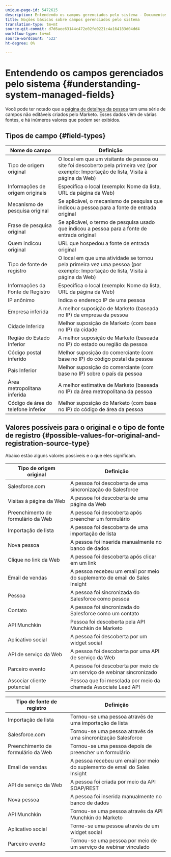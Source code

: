 ```yaml
---
unique-page-id: 5472615
description: Entendendo os campos gerenciados pelo sistema - Documentos do Marketing - Documentação do produto
title: Noções básicas sobre campos gerenciados pelo sistema
translation-type: tm+mt
source-git-commit: d7d6aee63144c472e02fe0221c4a164183d04dd4
workflow-type: tm+mt
source-wordcount: '522'
ht-degree: 0%

---
```



# Entendendo os campos gerenciados pelo sistema {#understanding-system-managed-fields}

Você pode ter notado que a [página de detalhes da pessoa](../../../product-docs/core-marketo-concepts/smart-lists-and-static-lists/managing-people-in-smart-lists/using-the-person-detail-page.md) tem uma série de campos não editáveis criados pelo Marketo. Esses dados vêm de várias fontes, e há inúmeros valores que podem ser exibidos.

## Tipos de campo {#field-types}

| **Nome do campo** | **Definição** |
|---|---|
| Tipo de origem original | O local em que um visitante de pessoa ou site foi descoberto pela primeira vez (por exemplo: Importação de lista, Visita à página da Web) |
| Informações de origem originais | Especifica o local (exemplo: Nome da lista, URL da página da Web) |
| Mecanismo de pesquisa original | Se aplicável, o mecanismo de pesquisa que indicou a pessoa para a fonte de entrada original |
| Frase de pesquisa original | Se aplicável, o termo de pesquisa usado que indicou a pessoa para a fonte de entrada original |
| Quem indicou original | URL que hospedou a fonte de entrada original |
| Tipo de fonte de registro | O local em que uma atividade se tornou pela primeira vez uma pessoa (por exemplo: Importação de lista, Visita à página da Web) |
| Informações da Fonte de Registro | Especifica o local (exemplo: Nome da lista, URL da página da Web) |
| IP anônimo | Indica o endereço IP de uma pessoa |
| Empresa inferida | A melhor suposição de Marketo (baseada no IP) da empresa da pessoa |
| Cidade Inferida | Melhor suposição de Marketo (com base no IP) da cidade |
| Região do Estado Inferior | A melhor suposição de Marketo (baseada no IP) do estado ou região da pessoa |
| Código postal inferido | Melhor suposição do comerciante (com base no IP) do código postal da pessoa |
| País Inferior | Melhor suposição do comerciante (com base no IP) sobre o país da pessoa |
| Área metropolitana inferida | A melhor estimativa de Marketo (baseada no IP) da área metropolitana da pessoa |
| Código de área do telefone inferior | Melhor suposição do Marketo (com base no IP) do código de área da pessoa |

## Valores possíveis para o original e o tipo de fonte de registro {#possible-values-for-original-and-registration-source-type}

Abaixo estão alguns valores possíveis e o que eles significam.

| **Tipo de origem original** | **Definição** |
|---|---|
| Salesforce.com | A pessoa foi descoberta de uma sincronização do Salesforce |
| Visitas à página da Web | A pessoa foi descoberta de uma página da Web |
| Preenchimento de formulário da Web | A pessoa foi descoberta após preencher um formulário |
| Importação de lista | A pessoa foi descoberta de uma importação de lista |
| Nova pessoa | A pessoa foi inserida manualmente no banco de dados |
| Clique no link da Web | A pessoa foi descoberta após clicar em um link |
| Email de vendas | A pessoa recebeu um email por meio do suplemento de email do Sales Insight |
| Pessoa | A pessoa foi sincronizada do Salesforce como pessoa |
| Contato | A pessoa foi sincronizada do Salesforce como um contato |
| API Munchkin | Pessoa foi descoberta pela API Munchkin de Marketo |
| Aplicativo social | A pessoa foi descoberta por um widget social |
| API de serviço da Web | A pessoa foi descoberta por uma API de serviço da Web |
| Parceiro evento | A pessoa foi descoberta por meio de um serviço de webinar sincronizado |
| Associar cliente potencial | Pessoa que foi mesclada por meio da chamada Associate Lead API |

| **Tipo de fonte de registro** | **Definição** |
|---|---|
| Importação de lista | Tornou-se uma pessoa através de uma importação de lista |
| Salesforce.com | Tornou-se uma pessoa através de uma sincronização Salesforce |
| Preenchimento de formulário da Web | Tornou-se uma pessoa depois de preencher um formulário |
| Email de vendas | A pessoa recebeu um email por meio do suplemento de email do Sales Insight |
| API de serviço da Web | A pessoa foi criada por meio da API SOAP/REST |
| Nova pessoa | A pessoa foi inserida manualmente no banco de dados |
| API Munchkin | Tornou-se uma pessoa através da API Munchkin do Marketo |
| Aplicativo social | Torne-se uma pessoa através de um widget social |
| Parceiro evento | Tornou-se uma pessoa por meio de um serviço de webinar vinculado |

